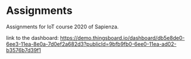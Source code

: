 # Assignments
Assignments for IoT course 2020 of Sapienza.

link to the dashboard: https://demo.thingsboard.io/dashboard/db5e8de0-6ee3-11ea-8e0a-7d0ef2a682d3?publicId=9bfb9fb0-6ee0-11ea-ad02-b3576b7d39f1
